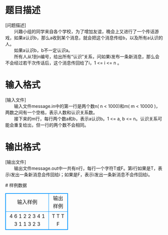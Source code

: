 # 

 
 # 题目描述 
<p>
[问题描述]<br>　　兴趣小组的同学来自各个学校，为了增加友谊，晚会上又进行了一个传话游戏，如果a认识b，那么a收到某个消息，就会把这个消息传给b，以及所有a认识的人。<br>　　如果a认识b，b不一定认识a。<br>　　所有人从1到n编号，给出所有“认识”关系，问如果i发布一条新消息，那么会不会经过若干次传话后，这个消息传回给了i，1 <= i <= n 。<br></p> 

 
 # 输入格式 
<p>
[输入文件]<br>　　输入文件message.in中的第一行是两个数n( n < 1000)和m( m < 10000 )，两数之间有一个空格，表示人数和认识关系数。<br>　　接下来的m行，每行两个数a和b，表示a认识b。1 <= a, b <= n。认识关系可能会重复给出，但一行的两个数不会相同。<br></p> 

 
 # 输出格式 
<p>
[输出文件]<br>　　输出文件message.out中一共有n行，每行一个字符T或F。第i行如果是T，表示i发出一条新消息会传回给i；如果是F，表示i发出一条新消息不会传回给i。<br></p> 
# 样例数据
<style>
        table,table tr th, table tr td { border:1px solid #0094ff; }
        table { width: 200px; min-height: 25px; line-height: 25px; text-align: center; border-collapse: collapse;}   
    </style>
<table>
	<tr>
		<td>输入样例</td>
		<td>输出样例</td>
	</tr>
<tr><td>4 6
1 2
2 3
4 1
3 1
1 3
2 3
</td><td>T
T
T
F
</td></tr></table>
